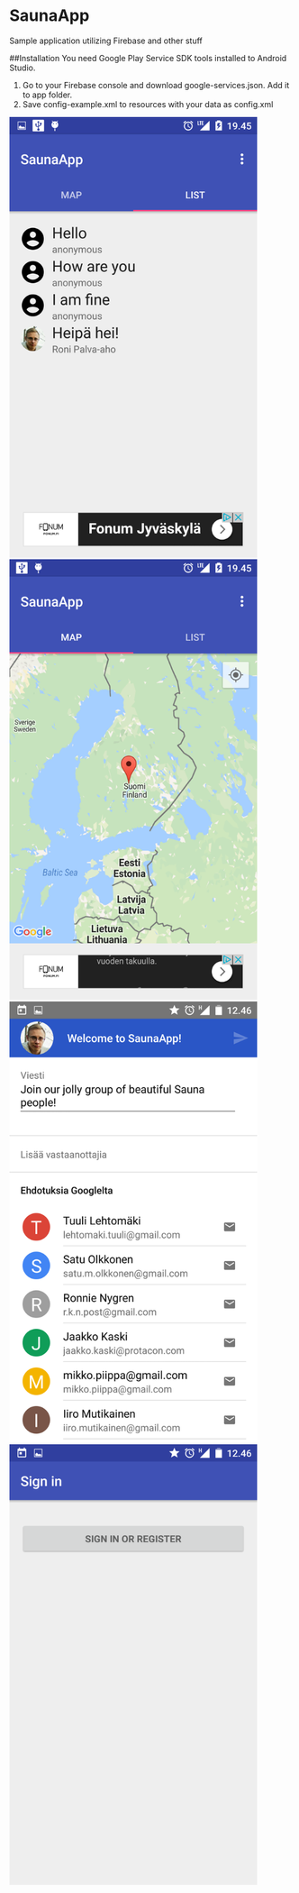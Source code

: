 # SaunaApp
Sample application utilizing Firebase and other stuff

##Installation
You need Google Play Service SDK tools installed to Android Studio.

1. Go to your Firebase console and download google-services.json. Add it to app folder.
2. Save config-example.xml to resources with your data as config.xml

<img src="/screenshots/1.png?raw=true" width="440"/> <img src="/screenshots/4.png?raw=true" width="440"/>
<img src="/screenshots/2.png?raw=true" width="440"/> <img src="/screenshots/3.png?raw=true" width="440"/>
